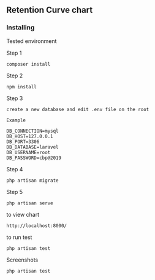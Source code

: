 ## Retention Curve chart



### Installing

Tested environment


Step 1

```
composer install
```

Step 2

```
npm install
```

Step 3

```
create a new database and edit .env file on the root 

Example

DB_CONNECTION=mysql
DB_HOST=127.0.0.1
DB_PORT=3306
DB_DATABASE=laravel
DB_USERNAME=root
DB_PASSWORD=cbp@2019
```

Step 4

```
php artisan migrate
```

Step 5

```
php artisan serve
```


to view chart

```
http://localhost:8000/
```


to run test

```
php artisan test
```


Screenshots

```
php artisan test
```



